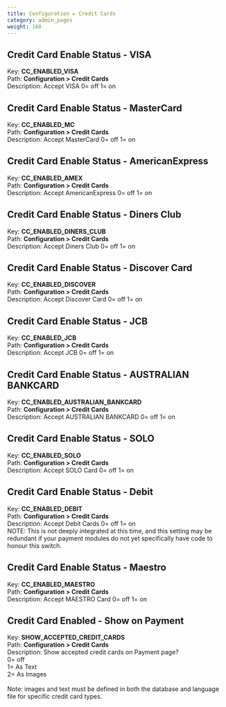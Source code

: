 ```yaml
---
title: Configuration ▸ Credit Cards
category: admin_pages
weight: 160 
---
```


<h2 id="credit_card_enable_status__visa">Credit Card Enable Status - VISA</h2>

<div class='indent'>Key: <b>CC_ENABLED_VISA</b><br />
Path: <b>Configuration > Credit Cards</b><br />
Description: Accept VISA 0= off 1= on</div>


<h2 id="credit_card_enable_status__mastercard">Credit Card Enable Status - MasterCard</h2>

<div class='indent'>Key: <b>CC_ENABLED_MC</b><br />
Path: <b>Configuration > Credit Cards</b><br />
Description: Accept MasterCard 0= off 1= on</div>


<h2 id="credit_card_enable_status__americanexpress">Credit Card Enable Status - AmericanExpress</h2>

<div class='indent'>Key: <b>CC_ENABLED_AMEX</b><br />
Path: <b>Configuration > Credit Cards</b><br />
Description: Accept AmericanExpress 0= off 1= on</div>


<h2 id="credit_card_enable_status__diners_club">Credit Card Enable Status - Diners Club</h2>

<div class='indent'>Key: <b>CC_ENABLED_DINERS_CLUB</b><br />
Path: <b>Configuration > Credit Cards</b><br />
Description: Accept Diners Club 0= off 1= on</div>


<h2 id="credit_card_enable_status__discover_card">Credit Card Enable Status - Discover Card</h2>

<div class='indent'>Key: <b>CC_ENABLED_DISCOVER</b><br />
Path: <b>Configuration > Credit Cards</b><br />
Description: Accept Discover Card 0= off 1= on</div>


<h2 id="credit_card_enable_status__jcb">Credit Card Enable Status - JCB</h2>

<div class='indent'>Key: <b>CC_ENABLED_JCB</b><br />
Path: <b>Configuration > Credit Cards</b><br />
Description: Accept JCB 0= off 1= on</div>


<h2 id="credit_card_enable_status__australian_bankcard">Credit Card Enable Status - AUSTRALIAN BANKCARD</h2>

<div class='indent'>Key: <b>CC_ENABLED_AUSTRALIAN_BANKCARD</b><br />
Path: <b>Configuration > Credit Cards</b><br />
Description: Accept AUSTRALIAN BANKCARD 0= off 1= on</div>


<h2 id="credit_card_enable_status__solo">Credit Card Enable Status - SOLO</h2>

<div class='indent'>Key: <b>CC_ENABLED_SOLO</b><br />
Path: <b>Configuration > Credit Cards</b><br />
Description: Accept SOLO Card 0= off 1= on</div>


<h2 id="credit_card_enable_status__debit">Credit Card Enable Status - Debit</h2>

<div class='indent'>Key: <b>CC_ENABLED_DEBIT</b><br />
Path: <b>Configuration > Credit Cards</b><br />
Description: Accept Debit Cards 0= off 1= on<br>NOTE: This is not deeply integrated at this time, and this setting may be redundant if your payment modules do not yet specifically have code to honour this switch.</div>


<h2 id="credit_card_enable_status__maestro">Credit Card Enable Status - Maestro</h2>

<div class='indent'>Key: <b>CC_ENABLED_MAESTRO</b><br />
Path: <b>Configuration > Credit Cards</b><br />
Description: Accept MAESTRO Card 0= off 1= on</div>


<h2 id="credit_card_enabled__show_on_payment">Credit Card Enabled - Show on Payment</h2>

<div class='indent'>Key: <b>SHOW_ACCEPTED_CREDIT_CARDS</b><br />
Path: <b>Configuration > Credit Cards</b><br />
Description: Show accepted credit cards on Payment page?<br />0= off<br />1= As Text<br />2= As Images<br /><br />Note: images and text must be defined in both the database and language file for specific credit card types.</div>


